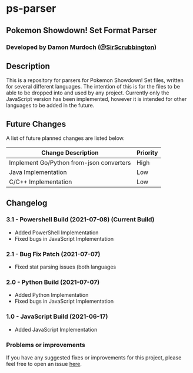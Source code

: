# ps-parser
## Pokemon Showdown! Set Format Parser
### Developed by Damon Murdoch ([@SirScrubbington](https://twitter.com/SirScrubbington))

## Description
This is a repository for parsers for Pokemon Showdown! Set files, written for several different languages.  The intention of this is for the files to be able to be dropped into and used by any project. Currently only the JavaScript version has been implemented, however it is intended for other languages to be added in the future. 

## Future Changes
A list of future planned changes are listed below.

| Change Description                       | Priority |
| ---------------------------------------- | -------- | 
| Implement Go/Python from-json converters | High     |
| Java Implementation                      | Low      |
| C/C++ Implementation                     | Low      |

## Changelog
### 3.1 - Powershell Build (2021-07-08) (Current Build)
- Added PowerShell Implementation
- Fixed bugs in JavaScript Implementation

### 2.1 - Bug Fix Patch (2021-07-07)
- Fixed stat parsing issues (both languages

### 2.0 - Python Build (2021-07-07)
- Added Python Implementation
- Fixed bugs in JavaScript Implementation

### 1.0 - JavaScript Build (2021-06-17)
- Added JavaScript Implementation

### Problems or improvements
If you have any suggested fixes or improvements for this project, please 
feel free to open an issue [here](../../issues).
